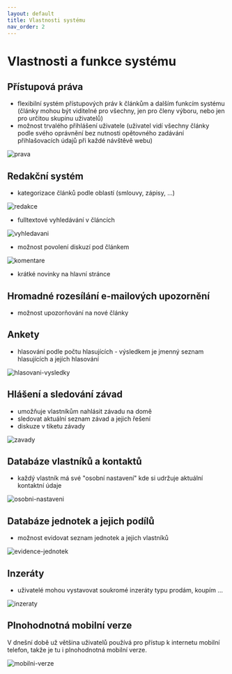 ```yaml
---
layout: default
title: Vlastnosti systému
nav_order: 2
---
```


# Vlastnosti a funkce systému

## Přístupová práva

* flexibilní systém přístupových práv k článkům a dalším funkcím systému (články mohou být viditelné pro všechny, jen pro členy výboru, nebo jen pro určitou skupinu uživatelů)
* možnost trvalého přihlášení uživatele (uživatel vidí všechny články podle svého oprávnění bez nutnosti opětovného zadávání přihlašovacích údajů při každé návštěvě webu)

![prava](gfx/prava.png)

## Redakční systém

* kategorizace článků podle oblastí (smlouvy, zápisy, ...)

![redakce](gfx/redakce.png)

* fulltextové vyhledávání v článcích

![vyhledavani](gfx/vyhledavani.png)

* možnost povolení diskuzí pod článkem

![komentare](gfx/komentare.png)

* krátké novinky na hlavní stránce

## Hromadné rozesílání e-mailových upozornění

* možnost upozorňování na nové články

## Ankety

* hlasování podle počtu hlasujících - výsledkem je jmenný seznam hlasujících a jejích hlasování

![hlasovani-vysledky](gfx/hlasovani-vysledky.png)

## Hlášení a sledování závad

* umožňuje vlastníkům nahlásit závadu na domě
* sledovat aktuální seznam závad a jejich řešení
* diskuze v tiketu závady

![zavady](gfx/zavady.png)

## Databáze vlastníků a kontaktů

* každý vlastník má své "osobní nastavení" kde si udržuje aktuální kontaktní údaje

![osobni-nastaveni](gfx/osobni-nastaveni.png)

## Databáze jednotek a jejich podílů

* možnost evidovat seznam jednotek a jejich vlastníků

![evidence-jednotek](gfx/evidence-jednotek.png)

## Inzeráty

* uživatelé mohou vystavovat soukromé inzeráty typu prodám, koupím ...

![inzeraty](gfx/inzeraty.png)

## Plnohodnotná mobilní verze

V dnešní době už většina uživatelů používá pro přístup k internetu mobilní telefon, takže je tu i plnohodnotná mobilní verze.

![mobilni-verze](gfx/mobilni-verze.png)